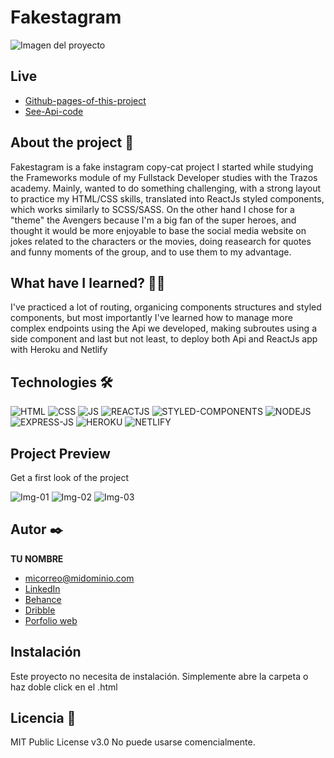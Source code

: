 # Fakestagram
![Imagen del proyecto](https://github.com/eduardofierropro/Portafolio-y-CV/blob/main/IMAGEN-DEL-PROYECTO.jpg?raw=true)

## Live
- [Github-pages-of-this-project](URL-de-github-pages-de-este-proyecto)
- [See-Api-code](https://github.com/ninaromay/fakestagram-api)

## About the project 📑

Fakestagram is a fake instagram copy-cat project I started while studying the Frameworks module of my Fullstack Developer studies with the Trazos academy.
Mainly, wanted to do something challenging, with a strong layout to practice my HTML/CSS skills, translated into ReactJs styled components, which works similarly to SCSS/SASS. On the other hand I chose for a "theme" the Avengers because I'm a big fan of the super heroes, and thought it would be more enjoyable to base the social media website on jokes related to the characters or the movies, doing reasearch for quotes and funny moments of the group, and to use them to my advantage.

## What have I learned? 🙇🏻 

I've practiced a lot of routing, organicing components structures and styled components, but most importantly I've learned how to manage more complex endpoints using the Api we developed, making subroutes using a side component and last but not least, to deploy both Api and ReactJs app with Heroku and Netlify

## Technologies 🛠
![HTML](https://img.shields.io/badge/HTML5-E34F26?style=for-the-badge&logo=html5&logoColor=white)
![CSS](https://img.shields.io/badge/CSS3-1572B6?style=for-the-badge&logo=css3&logoColor=white)
![JS](https://img.shields.io/badge/JavaScript-F7DF1E?style=for-the-badge&logo=javascript&logoColor=black)
![REACTJS](https://img.shields.io/badge/React-20232A?style=for-the-badge&logo=react&logoColor=61DAFB)
![STYLED-COMPONENTS](https://img.shields.io/badge/styled--components-DB7093?style=for-the-badge&logo=styled-components&logoColor=white)
![NODEJS](https://img.shields.io/badge/Node.js-339933?style=for-the-badge&logo=nodedotjs&logoColor=white)
![EXPRESS-JS](https://img.shields.io/badge/Express.js-000000?style=for-the-badge&logo=express&logoColor=white)
![HEROKU](https://img.shields.io/badge/Heroku-430098?style=for-the-badge&logo=heroku&logoColor=white)
![NETLIFY](https://img.shields.io/badge/Netlify-00C7B7?style=for-the-badge&logo=netlify&logoColor=white)

## Project Preview
Get a first look of the project

![Img-01](https://github.com/eduardofierropro/Portafolio-y-CV/blob/main/CAPTURA-DEL-PROYECTO.jpg?raw=true)
![Img-02](https://github.com/eduardofierropro/Portafolio-y-CV/blob/main/CAPTURA-DEL-PROYECTO.jpg?raw=true)
![Img-03](https://github.com/eduardofierropro/Portafolio-y-CV/blob/main/CAPTURA-DEL-PROYECTO.jpg?raw=true)

## Autor ✒️
**TU NOMBRE**

* [micorreo@midominio.com](micorreo@midominio.com)
* [LinkedIn](https://www.linkedin.com/in/tu-url-de-linkedin/)
* [Behance](https://www.behance.net/tu-url-de-behance)
* [Dribble](https://www.dribble.com/tu-url-de-dribble)
* [Porfolio web](https://tu-dominio.com/)

## Instalación 
Este proyecto no necesita de instalación. Simplemente abre la carpeta o haz doble click en el .html
  
## Licencia 📄
MIT Public License v3.0
No puede usarse comencialmente.